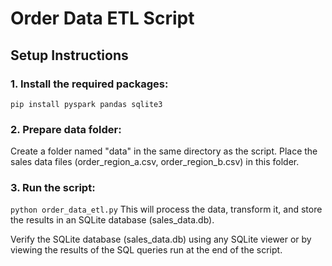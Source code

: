 # Order Data ETL Script

## Setup Instructions

### 1. Install the required packages:
`pip install pyspark pandas sqlite3`

### 2. Prepare data folder:
Create a folder named "data" in the same directory as the script. Place the sales data files (order_region_a.csv, order_region_b.csv) in this folder.

### 3. Run the script:
`python order_data_etl.py`
This will process the data, transform it, and store the results in an SQLite database (sales_data.db).

Verify the SQLite database (sales_data.db) using any SQLite viewer or by viewing the results of the SQL queries run at the end of the script.
